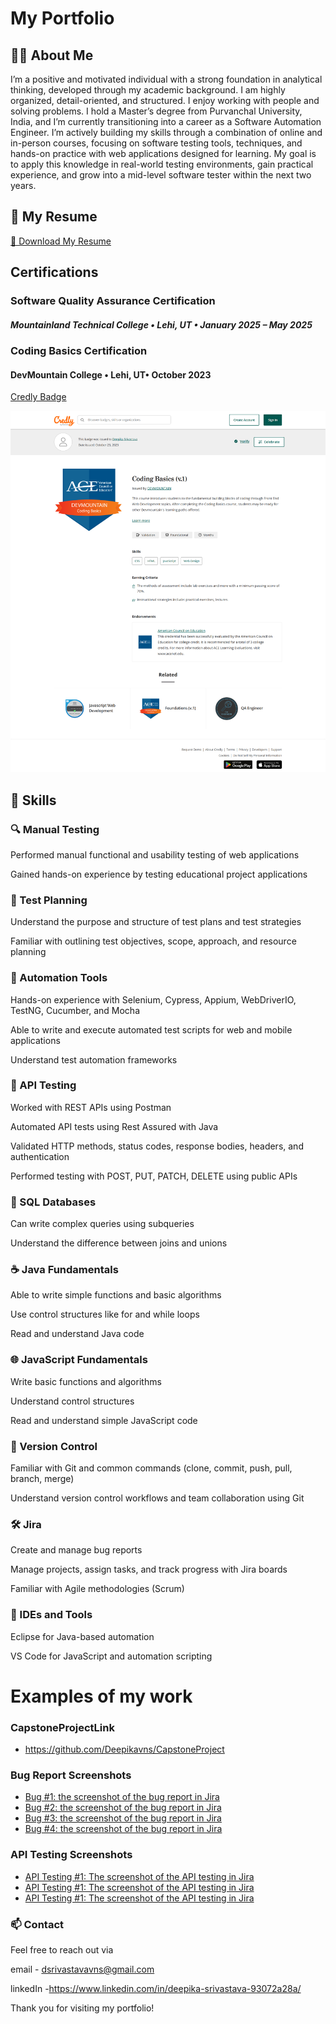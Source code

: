 #  My Portfolio

## 🙋‍♀️ About Me
I’m a positive and motivated individual with a strong foundation in analytical thinking, developed through my academic background. I am highly organized, detail-oriented, and structured. I enjoy working with people and solving problems.
I hold a Master’s degree from Purvanchal University, India, and I’m currently transitioning into a career as a Software Automation Engineer. I’m actively building my skills through a combination of online and in-person courses, focusing on software testing tools, techniques, and hands-on practice with web applications designed for learning.
My goal is to apply this knowledge in real-world testing environments, gain practical experience, and grow into a mid-level software tester within the next two years.

## 📄 My Resume

[📄 Download My Resume](./Resume-qa.pdf.pdf)


## Certifications

### Software Quality Assurance Certification

##### Mountainland Technical College • Lehi, UT • January 2025 – May 2025

### Coding Basics Certification

#### DevMountain College • Lehi, UT• October 2023

[Credly Badge](https://www.credly.com/badges/80e69b37-75da-4a09-a23b-2b7efdf6b1ed/linked_in_profile)

![Coding Basics](images/Coding-Basics.png)



## 🧠 Skills

### 🔍 Manual Testing
Performed manual functional and usability testing of web applications

Gained hands-on experience by testing educational project applications


### 📝 Test Planning
Understand the purpose and structure of test plans and test strategies

Familiar with outlining test objectives, scope, approach, and resource planning


### 🤖 Automation Tools
Hands-on experience with Selenium, Cypress, Appium, WebDriverIO, TestNG, Cucumber, and Mocha

Able to write and execute automated test scripts for web and mobile applications

Understand test automation frameworks


### 🔗 API Testing
Worked with REST APIs using Postman

Automated API tests using Rest Assured with Java

Validated HTTP methods, status codes, response bodies, headers, and authentication

Performed testing with POST, PUT, PATCH, DELETE using public APIs


### 🧮 SQL Databases
Can write complex queries using subqueries

Understand the difference between joins and unions


### ☕ Java Fundamentals
Able to write simple functions and basic algorithms

Use control structures like for and while loops

Read and understand Java code


### 🌐 JavaScript Fundamentals
Write basic functions and algorithms

Understand control structures

Read and understand simple JavaScript code


### 🌿 Version Control
Familiar with Git and common commands (clone, commit, push, pull, branch, merge)

Understand version control workflows and team collaboration using Git


### 🛠 Jira
Create and manage bug reports

Manage projects, assign tasks, and track progress with Jira boards

Familiar with Agile methodologies (Scrum)


### 🧰 IDEs and Tools
Eclipse for Java-based automation

VS Code for JavaScript and automation scripting



# Examples of my work

### CapstoneProjectLink 
  
   - https://github.com/Deepikavns/CapstoneProject

### Bug Report Screenshots


- [Bug #1: the screenshot of the bug report in Jira](images/screencapture-mtechqa-atlassian-net-browse-MTQA-2358-2025-04-30-18_46_06.png)
- [Bug #2: the screenshot of the bug report in Jira](images/screencapture-mtechqa-atlassian-net-browse-MTQA-2379-2025-04-30-18_41_56.png)
- [Bug #3: the screenshot of the bug report in Jira](images/screencapture-mtechqa-atlassian-net-browse-MTQA-2417-2025-04-30-18_44_34.png)
- [Bug #4: the screenshot of the bug report in Jira](images/screencapture-mtechqa-atlassian-net-browse-MTQA-2632-2025-04-30-18_51_20.png)


### API Testing Screenshots

- [API Testing #1: The screenshot of the API testing in Jira](images/screencapture-mtechqa-atlassian-net-jira-core-projects-MTQA-board-2025-04-30-19_01_54.png)
- [API Testing #1: The screenshot of the API testing in Jira](images/screencapture-mtechqa-atlassian-net-jira-core-projects-MTQA-board-2025-04-30-19_04_34.png)
- [API Testing #1: The screenshot of the API testing in Jira](images/screencapture-mtechqa-atlassian-net-jira-core-projects-MTQA-board-2025-04-30-19_09_57.png)

### 📫 Contact
Feel free to reach out via 

email - dsrivastavavns@gmail.com

linkedIn -https://www.linkedin.com/in/deepika-srivastava-93072a28a/ 

Thank you for visiting my portfolio!
